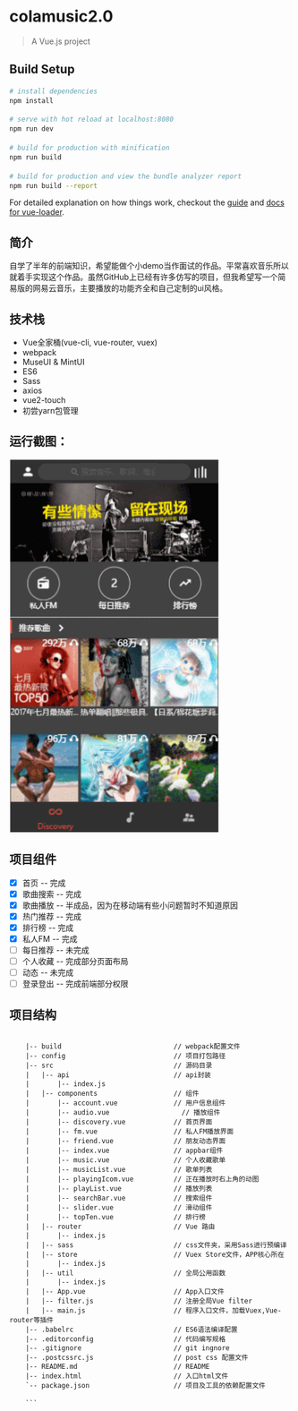 # colamusic2.0

> A Vue.js project

## Build Setup

``` bash
# install dependencies
npm install

# serve with hot reload at localhost:8080
npm run dev

# build for production with minification
npm run build

# build for production and view the bundle analyzer report
npm run build --report
```

For detailed explanation on how things work, checkout the [guide](http://vuejs-templates.github.io/webpack/) and [docs for vue-loader](http://vuejs.github.io/vue-loader).

## 简介
自学了半年的前端知识，希望能做个小demo当作面试的作品。平常喜欢音乐所以就着手实现这个作品。虽然GitHub上已经有许多仿写的项目，但我希望写一个简易版的网易云音乐，主要播放的功能齐全和自己定制的ui风格。

## 技术栈
- Vue全家桶(vue-cli, vue-router, vuex)
- webpack
- MuseUI & MintUI
- ES6
- Sass
- axios
- vue2-touch
- 初尝yarn包管理

## 运行截图：
<div align="space-between">
  <img src="https://github.com/lianghx-319/musicWebApp/blob/master/static/gif/music.gif" width="375" height="667">
</div>

## 项目组件
- [x] 首页 -- 完成
- [x] 歌曲搜索 -- 完成
- [x] 歌曲播放 -- 半成品，因为在移动端有些小问题暂时不知道原因
- [x] 热门推荐 -- 完成
- [x] 排行榜 -- 完成
- [x] 私人FM -- 完成
- [ ] 每日推荐 -- 未完成
- [ ] 个人收藏 -- 完成部分页面布局
- [ ] 动态 -- 未完成
- [ ] 登录登出 -- 完成前端部分权限

## 项目结构 ##
```

	|-- build                            // webpack配置文件
	|-- config                           // 项目打包路径
	|-- src                              // 源码目录
	|   |-- api                          // api封装
	|       |-- index.js                 
	|   |-- components                   // 组件
	|       |-- account.vue              // 用户信息组件
	|       |-- audio.vue           	   // 播放组件
	|       |-- discovery.vue            // 首页界面
	|       |-- fm.vue                   // 私人FM播放界面
	|       |-- friend.vue               // 朋友动态界面
	|       |-- index.vue                // appbar组件
	|       |-- music.vue                // 个人收藏歌单
	|       |-- musicList.vue            // 歌单列表
	|       |-- playingIcom.vue          // 正在播放时右上角的动图
	|       |-- playList.vue             // 播放列表
	|       |-- searchBar.vue            // 搜索组件
	|       |-- slider.vue               // 滑动组件
	|       |-- topTen.vue               // 排行榜
	|   |-- router                       // Vue 路由
	|       |-- index.js
	|   |-- sass                         // css文件夹，采用Sass进行预编译
	|   |-- store                        // Vuex Store文件，APP核心所在
	|       |-- index.js       
	|   |-- util                         // 全局公用函数
	|       |-- index.js                 
	|   |-- App.vue                      // App入口文件
	|   |-- filter.js                    // 注册全局Vue filter
	|   |-- main.js                      // 程序入口文件，加载Vuex,Vue-router等插件
	|-- .babelrc                         // ES6语法编译配置
	|-- .editorconfig                    // 代码编写规格
	|-- .gitignore                       // git ingnore
	|-- .postcssrc.js                    // post css 配置文件
	|-- README.md                        // README
	|-- index.html                       // 入口html文件
	`-- package.json                     // 项目及工具的依赖配置文件

	```

